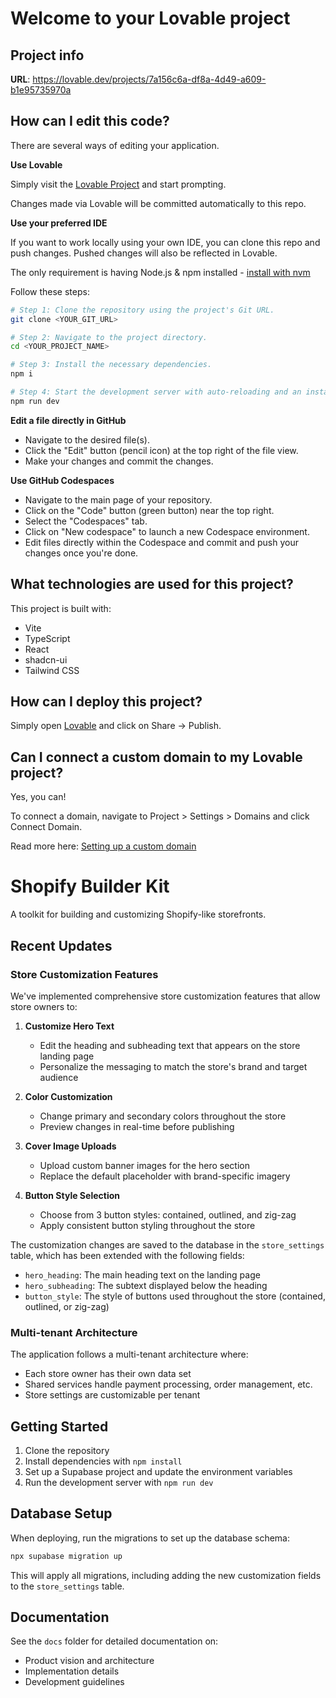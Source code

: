# Welcome to your Lovable project

## Project info

**URL**: https://lovable.dev/projects/7a156c6a-df8a-4d49-a609-b1e95735970a

## How can I edit this code?

There are several ways of editing your application.

**Use Lovable**

Simply visit the [Lovable Project](https://lovable.dev/projects/7a156c6a-df8a-4d49-a609-b1e95735970a) and start prompting.

Changes made via Lovable will be committed automatically to this repo.

**Use your preferred IDE**

If you want to work locally using your own IDE, you can clone this repo and push changes. Pushed changes will also be reflected in Lovable.

The only requirement is having Node.js & npm installed - [install with nvm](https://github.com/nvm-sh/nvm#installing-and-updating)

Follow these steps:

```sh
# Step 1: Clone the repository using the project's Git URL.
git clone <YOUR_GIT_URL>

# Step 2: Navigate to the project directory.
cd <YOUR_PROJECT_NAME>

# Step 3: Install the necessary dependencies.
npm i

# Step 4: Start the development server with auto-reloading and an instant preview.
npm run dev
```

**Edit a file directly in GitHub**

- Navigate to the desired file(s).
- Click the "Edit" button (pencil icon) at the top right of the file view.
- Make your changes and commit the changes.

**Use GitHub Codespaces**

- Navigate to the main page of your repository.
- Click on the "Code" button (green button) near the top right.
- Select the "Codespaces" tab.
- Click on "New codespace" to launch a new Codespace environment.
- Edit files directly within the Codespace and commit and push your changes once you're done.

## What technologies are used for this project?

This project is built with:

- Vite
- TypeScript
- React
- shadcn-ui
- Tailwind CSS

## How can I deploy this project?

Simply open [Lovable](https://lovable.dev/projects/7a156c6a-df8a-4d49-a609-b1e95735970a) and click on Share -> Publish.

## Can I connect a custom domain to my Lovable project?

Yes, you can!

To connect a domain, navigate to Project > Settings > Domains and click Connect Domain.

Read more here: [Setting up a custom domain](https://docs.lovable.dev/tips-tricks/custom-domain#step-by-step-guide)

# Shopify Builder Kit

A toolkit for building and customizing Shopify-like storefronts.

## Recent Updates

### Store Customization Features

We've implemented comprehensive store customization features that allow store owners to:

1. **Customize Hero Text**
   - Edit the heading and subheading text that appears on the store landing page
   - Personalize the messaging to match the store's brand and target audience

2. **Color Customization**
   - Change primary and secondary colors throughout the store
   - Preview changes in real-time before publishing

3. **Cover Image Uploads**
   - Upload custom banner images for the hero section
   - Replace the default placeholder with brand-specific imagery

4. **Button Style Selection**
   - Choose from 3 button styles: contained, outlined, and zig-zag
   - Apply consistent button styling throughout the store

The customization changes are saved to the database in the `store_settings` table, which has been extended with the following fields:
- `hero_heading`: The main heading text on the landing page
- `hero_subheading`: The subtext displayed below the heading
- `button_style`: The style of buttons used throughout the store (contained, outlined, or zig-zag)

### Multi-tenant Architecture

The application follows a multi-tenant architecture where:
- Each store owner has their own data set
- Shared services handle payment processing, order management, etc.
- Store settings are customizable per tenant

## Getting Started

1. Clone the repository
2. Install dependencies with `npm install`
3. Set up a Supabase project and update the environment variables
4. Run the development server with `npm run dev`

## Database Setup

When deploying, run the migrations to set up the database schema:

```bash
npx supabase migration up
```

This will apply all migrations, including adding the new customization fields to the `store_settings` table.

## Documentation

See the `docs` folder for detailed documentation on:
- Product vision and architecture
- Implementation details
- Development guidelines

